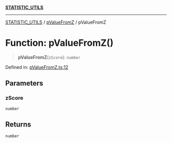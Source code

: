 [**STATISTIC_UTILS**](../../README.md)

***

[STATISTIC_UTILS](../../README.md) / [pValueFromZ](../README.md) / pValueFromZ

# Function: pValueFromZ()

> **pValueFromZ**(`zScore`): `number`

Defined in: [pValueFromZ.ts:12](https://github.com/dailker/everyutil/blob/cee559aadda9e0c298e06364cba9020e97a8b19b/src/statistic/pValueFromZ.ts#L12)

## Parameters

### zScore

`number`

## Returns

`number`
